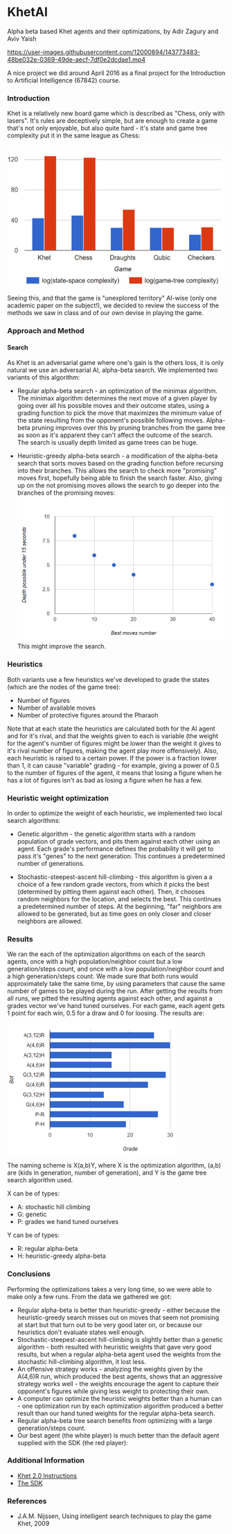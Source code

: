 # KhetAI
Alpha beta based Khet agents and their optimizations, by Adir Zagury and Aviv Yaish


https://user-images.githubusercontent.com/12000894/143773483-48be032e-0369-49de-aecf-7df0e2dcdae1.mp4

 
A nice project we did around April 2016 as a final project for the Introduction to Artificial Intelligence (67842) course.


### Introduction

Khet is a relatively new board game which is described as "Chess, only with lasers". It's rules are deceptively simple, but are enough to create a game that's not only enjoyable, but also quite hard - it's state and game tree complexity put it in the same league as Chess:

![Complexity comparison between Khet and other games](https://raw.githubusercontent.com/AvivYaish/KhetAI/master/complexityComparison.png)

Seeing this, and that the game is "unexplored territory" AI-wise (only one academic paper on the subject!), we decided to review the success of the methods we saw in class and of our own devise in playing the game.


### Approach and Method

#### Search

As Khet is an adversarial game where one's gain is the others loss, it is only natural we use an adversarial AI, alpha-beta search. We implemented two variants of this algorithm:

- Regular alpha-beta search - an optimization of the minimax algorithm. The minimax algorithm determines the next move of a given player by going over all his possible moves and their outcome states, using a grading function to pick the move that maximizes the minimum value of the state resulting from the opponent's possible following moves. Alpha-beta pruning improves over this by pruning branches from the game tree as soon as it's apparent they can't affect the outcome of the search. The search is usually depth limited as game trees can be huge.

- Heuristic-greedy alpha-beta search - a modification of the alpha-beta search that sorts moves based on the grading function before recursing into their branches. This allows the search to check more "promising" moves first, hopefully being able to finish the search faster. Also, giving up on the not promising moves allows the search to go deeper into the branches of the promising moves:
![Complexity comparison between Khet and other games](https://raw.githubusercontent.com/AvivYaish/KhetAI/master/bestMoveVsDepth.png)
This might improve the search.


### Heuristics

Both variants use a few heuristics we've developed to grade the states (which are the nodes of the game tree):
- Number of figures
- Number of available moves
- Number of protective figures around the Pharaoh

Note that at each state the heuristics are calculated both for the AI agent and for it's rival, and that the weights given to each is variable (the weight for the agent's number of figures might be lower than the weight it gives to it's rival number of figures, making the agent play more offensively). Also, each heuristic is raised to a certain power. If the power is a fraction lower than 1, it can cause "variable" grading - for example, giving a power of 0.5 to the number of figures of the agent, it means that losing a figure when he has a lot of figures isn't as bad as losing a figure when he has a few.

### Heuristic weight optimization

In order to optimize the weight of each heuristic, we implemented two local search algorithms:
- Genetic algorithm - the genetic algorithm starts with a random population of grade vectors, and pits them against each other using an agent. Each grade's performance defines the probability it will get to pass it's "genes" to the next generation. This continues a predetermined number of generations.

- Stochastic-steepest-ascent hill-climbing - this algorithm is given a a choice of a few random grade vectors, from which it picks the best (determined by pitting them against each other). Then, it chooses random neighbors for the location, and selects the best. This continues a predetermined number of steps. At the beginning, "far" neighbors are allowed to be generated, but as time goes on only closer and closer neighbors are allowed.


### Results

We ran the each of the optimization algorithms on each of the search agents, once with a high population/neighbor count but a low generation/steps count, and once with a low population/neighbor count and a high generation/steps count. We made sure that both runs would approximately take the same time, by using parameters that cause the same number of games to be played during the run.
After getting the results from all runs, we pitted the resulting agents against each other, and against a grades vector we've hand tuned ourselves. For each game, each agent gets 1 point for each win, 0.5 for a draw and 0 for loosing. The results are:

![Complexity comparison between Khet and other games](https://raw.githubusercontent.com/AvivYaish/KhetAI/master/agentComparision.png)

The naming scheme is X(a,b)Y, where X is the optimization algorithm, (a,b) are (kids in generation, number of generation), and Y is the game tree search algorithm used.

X can be of types:
- A: stochastic hill climbing
- G: genetic
- P: grades we hand tuned ourselves

Y can be of types:
- R: regular alpha-beta
- H: heuristic-greedy alpha-beta

### Conclusions

Performing the optimizations takes a very long time, so we were able to make only a few runs. From the data we gathered we got:

- Regular alpha-beta is better than heuristic-greedy - either because the heuristic-greedy search misses out on moves that seem not promising at start but that turn out to be very good later on, or because our heuristics don't evaluate states well enough.
- Stochastic-steepest-ascent hill-climbing is slightly better than a genetic algorithm - both resulted with heuristic weights that gave very good results, but when a regular alpha-beta agent used the weights from the stochastic hill-climbing algorithm, it lost less.
- An offensive strategy works - analyzing the weights given by the A(4,6)R run, which produced the best agents, shows that an aggressive strategy works well - the weights encourage the agent to capture their opponent's figures while giving less weight to protecting their own.
- A computer can optimize the heuristic weights better than a human can - one optimization run by each optimization algorithm produced a better result than our hand tuned weights for the regular alpha-beta search.
- Regular alpha-beta tree search benefits from optimizing with a large generation/steps count.
- Our best agent (the white player) is much better than the default agent supplied with the SDK (the red player):


### Additional Information
- [Khet 2.0 Instructions](http://goo.gl/XBb8mG)
- [The SDK](http://www.aichallenge.rocks/)

### References
- J.A.M. Nijssen, Using intelligent search techniques to play the game Khet, 2009
